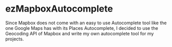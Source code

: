 # ezMapboxAutocomplete
Since Mapbox does not come with an easy to use Autocomplete tool like the one Google Maps has with its Places Autocomplete, I decided to use the Geocoding API of Mapbox and write my own autocomplete tool for my projects.
